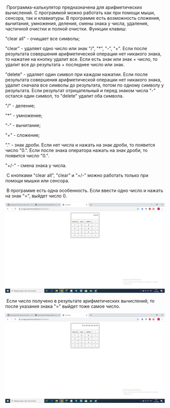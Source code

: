 ​	Программа-калькулятор предназначена для арифметических вычислений. С программой можно работать как при помощи мыши, сенсора, так и клавиатуры. В программе есть возможность сложения, вычитания, умножения, деления, смены знака у числа, удаления, частичной очистки и полной очистки. Функции клавиш:

"clear all" - очищает все символы;

"clear" - удаляет одно число или знак "/", "*", "-", "+". Если после результата совершения арифметической операции нет никакого знака, то нажатие на кнопку удалит все. Если есть знак или знак + число, то удалит все до результата + последнее число или знак.

"delete" - удаляет один символ при каждом нажатии. Если после результата совершения арифметической операции нет никакого знака, удалит сначала все символы до результата, потом по одному символу у результата. Если результат отрицательный и перед знаком числа "-" остался один символ, то "delete" удалит оба символа.

"/" - деление;

"*" - умножение;

"-" - вычитание;

"+" - сложение;

"." - знак дроби. Если нет числа и нажать на знак дроби, то появится число "0.". Если после знака оператора нажать на знак дроби, то появится число "0.".

"+/-" - смена знака у числа.

​	С кнопками "clear all", "clear" и "+/-" можно работать только при помощи мышки или сенсора.

​	В программе есть одна особенность. Если ввести одно число и нажать на знак "=", выйдет число 0.

![image-20200411210352679](ReadMe_image/image-20200411210352679.png)

​	Если число получено в результате арифметических вычислений, то после указания знака "=" выйдет тоже самое число.

![image-20200411210327294](ReadMe_image/image-20200411210327294.png)
